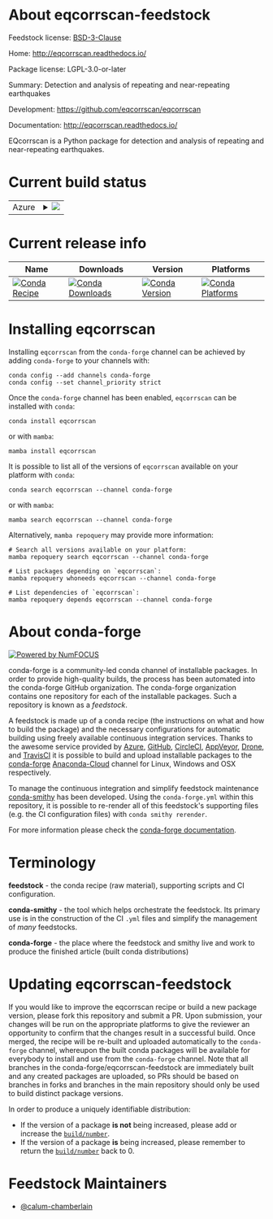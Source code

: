 About eqcorrscan-feedstock
==========================

Feedstock license: [BSD-3-Clause](https://github.com/conda-forge/eqcorrscan-feedstock/blob/main/LICENSE.txt)

Home: http://eqcorrscan.readthedocs.io/

Package license: LGPL-3.0-or-later

Summary: Detection and analysis of repeating and near-repeating earthquakes

Development: https://github.com/eqcorrscan/eqcorrscan

Documentation: http://eqcorrscan.readthedocs.io/

EQcorrscan is a Python package for detection and analysis of repeating
and near-repeating earthquakes.


Current build status
====================


<table>
    
  <tr>
    <td>Azure</td>
    <td>
      <details>
        <summary>
          <a href="https://dev.azure.com/conda-forge/feedstock-builds/_build/latest?definitionId=5884&branchName=main">
            <img src="https://dev.azure.com/conda-forge/feedstock-builds/_apis/build/status/eqcorrscan-feedstock?branchName=main">
          </a>
        </summary>
        <table>
          <thead><tr><th>Variant</th><th>Status</th></tr></thead>
          <tbody><tr>
              <td>linux_64_numpy1.20python3.8.____cpython</td>
              <td>
                <a href="https://dev.azure.com/conda-forge/feedstock-builds/_build/latest?definitionId=5884&branchName=main">
                  <img src="https://dev.azure.com/conda-forge/feedstock-builds/_apis/build/status/eqcorrscan-feedstock?branchName=main&jobName=linux&configuration=linux%20linux_64_numpy1.20python3.8.____cpython" alt="variant">
                </a>
              </td>
            </tr><tr>
              <td>linux_64_numpy1.20python3.9.____cpython</td>
              <td>
                <a href="https://dev.azure.com/conda-forge/feedstock-builds/_build/latest?definitionId=5884&branchName=main">
                  <img src="https://dev.azure.com/conda-forge/feedstock-builds/_apis/build/status/eqcorrscan-feedstock?branchName=main&jobName=linux&configuration=linux%20linux_64_numpy1.20python3.9.____cpython" alt="variant">
                </a>
              </td>
            </tr><tr>
              <td>linux_64_numpy1.21python3.10.____cpython</td>
              <td>
                <a href="https://dev.azure.com/conda-forge/feedstock-builds/_build/latest?definitionId=5884&branchName=main">
                  <img src="https://dev.azure.com/conda-forge/feedstock-builds/_apis/build/status/eqcorrscan-feedstock?branchName=main&jobName=linux&configuration=linux%20linux_64_numpy1.21python3.10.____cpython" alt="variant">
                </a>
              </td>
            </tr><tr>
              <td>osx_64_numpy1.20python3.8.____cpython</td>
              <td>
                <a href="https://dev.azure.com/conda-forge/feedstock-builds/_build/latest?definitionId=5884&branchName=main">
                  <img src="https://dev.azure.com/conda-forge/feedstock-builds/_apis/build/status/eqcorrscan-feedstock?branchName=main&jobName=osx&configuration=osx%20osx_64_numpy1.20python3.8.____cpython" alt="variant">
                </a>
              </td>
            </tr><tr>
              <td>osx_64_numpy1.20python3.9.____cpython</td>
              <td>
                <a href="https://dev.azure.com/conda-forge/feedstock-builds/_build/latest?definitionId=5884&branchName=main">
                  <img src="https://dev.azure.com/conda-forge/feedstock-builds/_apis/build/status/eqcorrscan-feedstock?branchName=main&jobName=osx&configuration=osx%20osx_64_numpy1.20python3.9.____cpython" alt="variant">
                </a>
              </td>
            </tr><tr>
              <td>osx_64_numpy1.21python3.10.____cpython</td>
              <td>
                <a href="https://dev.azure.com/conda-forge/feedstock-builds/_build/latest?definitionId=5884&branchName=main">
                  <img src="https://dev.azure.com/conda-forge/feedstock-builds/_apis/build/status/eqcorrscan-feedstock?branchName=main&jobName=osx&configuration=osx%20osx_64_numpy1.21python3.10.____cpython" alt="variant">
                </a>
              </td>
            </tr><tr>
              <td>osx_arm64_numpy1.20python3.8.____cpython</td>
              <td>
                <a href="https://dev.azure.com/conda-forge/feedstock-builds/_build/latest?definitionId=5884&branchName=main">
                  <img src="https://dev.azure.com/conda-forge/feedstock-builds/_apis/build/status/eqcorrscan-feedstock?branchName=main&jobName=osx&configuration=osx%20osx_arm64_numpy1.20python3.8.____cpython" alt="variant">
                </a>
              </td>
            </tr><tr>
              <td>osx_arm64_numpy1.20python3.9.____cpython</td>
              <td>
                <a href="https://dev.azure.com/conda-forge/feedstock-builds/_build/latest?definitionId=5884&branchName=main">
                  <img src="https://dev.azure.com/conda-forge/feedstock-builds/_apis/build/status/eqcorrscan-feedstock?branchName=main&jobName=osx&configuration=osx%20osx_arm64_numpy1.20python3.9.____cpython" alt="variant">
                </a>
              </td>
            </tr><tr>
              <td>osx_arm64_numpy1.21python3.10.____cpython</td>
              <td>
                <a href="https://dev.azure.com/conda-forge/feedstock-builds/_build/latest?definitionId=5884&branchName=main">
                  <img src="https://dev.azure.com/conda-forge/feedstock-builds/_apis/build/status/eqcorrscan-feedstock?branchName=main&jobName=osx&configuration=osx%20osx_arm64_numpy1.21python3.10.____cpython" alt="variant">
                </a>
              </td>
            </tr><tr>
              <td>win_64_numpy1.20python3.9.____cpython</td>
              <td>
                <a href="https://dev.azure.com/conda-forge/feedstock-builds/_build/latest?definitionId=5884&branchName=main">
                  <img src="https://dev.azure.com/conda-forge/feedstock-builds/_apis/build/status/eqcorrscan-feedstock?branchName=main&jobName=win&configuration=win%20win_64_numpy1.20python3.9.____cpython" alt="variant">
                </a>
              </td>
            </tr><tr>
              <td>win_64_numpy1.21python3.10.____cpython</td>
              <td>
                <a href="https://dev.azure.com/conda-forge/feedstock-builds/_build/latest?definitionId=5884&branchName=main">
                  <img src="https://dev.azure.com/conda-forge/feedstock-builds/_apis/build/status/eqcorrscan-feedstock?branchName=main&jobName=win&configuration=win%20win_64_numpy1.21python3.10.____cpython" alt="variant">
                </a>
              </td>
            </tr>
          </tbody>
        </table>
      </details>
    </td>
  </tr>
</table>

Current release info
====================

| Name | Downloads | Version | Platforms |
| --- | --- | --- | --- |
| [![Conda Recipe](https://img.shields.io/badge/recipe-eqcorrscan-green.svg)](https://anaconda.org/conda-forge/eqcorrscan) | [![Conda Downloads](https://img.shields.io/conda/dn/conda-forge/eqcorrscan.svg)](https://anaconda.org/conda-forge/eqcorrscan) | [![Conda Version](https://img.shields.io/conda/vn/conda-forge/eqcorrscan.svg)](https://anaconda.org/conda-forge/eqcorrscan) | [![Conda Platforms](https://img.shields.io/conda/pn/conda-forge/eqcorrscan.svg)](https://anaconda.org/conda-forge/eqcorrscan) |

Installing eqcorrscan
=====================

Installing `eqcorrscan` from the `conda-forge` channel can be achieved by adding `conda-forge` to your channels with:

```
conda config --add channels conda-forge
conda config --set channel_priority strict
```

Once the `conda-forge` channel has been enabled, `eqcorrscan` can be installed with `conda`:

```
conda install eqcorrscan
```

or with `mamba`:

```
mamba install eqcorrscan
```

It is possible to list all of the versions of `eqcorrscan` available on your platform with `conda`:

```
conda search eqcorrscan --channel conda-forge
```

or with `mamba`:

```
mamba search eqcorrscan --channel conda-forge
```

Alternatively, `mamba repoquery` may provide more information:

```
# Search all versions available on your platform:
mamba repoquery search eqcorrscan --channel conda-forge

# List packages depending on `eqcorrscan`:
mamba repoquery whoneeds eqcorrscan --channel conda-forge

# List dependencies of `eqcorrscan`:
mamba repoquery depends eqcorrscan --channel conda-forge
```


About conda-forge
=================

[![Powered by
NumFOCUS](https://img.shields.io/badge/powered%20by-NumFOCUS-orange.svg?style=flat&colorA=E1523D&colorB=007D8A)](https://numfocus.org)

conda-forge is a community-led conda channel of installable packages.
In order to provide high-quality builds, the process has been automated into the
conda-forge GitHub organization. The conda-forge organization contains one repository
for each of the installable packages. Such a repository is known as a *feedstock*.

A feedstock is made up of a conda recipe (the instructions on what and how to build
the package) and the necessary configurations for automatic building using freely
available continuous integration services. Thanks to the awesome service provided by
[Azure](https://azure.microsoft.com/en-us/services/devops/), [GitHub](https://github.com/),
[CircleCI](https://circleci.com/), [AppVeyor](https://www.appveyor.com/),
[Drone](https://cloud.drone.io/welcome), and [TravisCI](https://travis-ci.com/)
it is possible to build and upload installable packages to the
[conda-forge](https://anaconda.org/conda-forge) [Anaconda-Cloud](https://anaconda.org/)
channel for Linux, Windows and OSX respectively.

To manage the continuous integration and simplify feedstock maintenance
[conda-smithy](https://github.com/conda-forge/conda-smithy) has been developed.
Using the ``conda-forge.yml`` within this repository, it is possible to re-render all of
this feedstock's supporting files (e.g. the CI configuration files) with ``conda smithy rerender``.

For more information please check the [conda-forge documentation](https://conda-forge.org/docs/).

Terminology
===========

**feedstock** - the conda recipe (raw material), supporting scripts and CI configuration.

**conda-smithy** - the tool which helps orchestrate the feedstock.
                   Its primary use is in the construction of the CI ``.yml`` files
                   and simplify the management of *many* feedstocks.

**conda-forge** - the place where the feedstock and smithy live and work to
                  produce the finished article (built conda distributions)


Updating eqcorrscan-feedstock
=============================

If you would like to improve the eqcorrscan recipe or build a new
package version, please fork this repository and submit a PR. Upon submission,
your changes will be run on the appropriate platforms to give the reviewer an
opportunity to confirm that the changes result in a successful build. Once
merged, the recipe will be re-built and uploaded automatically to the
`conda-forge` channel, whereupon the built conda packages will be available for
everybody to install and use from the `conda-forge` channel.
Note that all branches in the conda-forge/eqcorrscan-feedstock are
immediately built and any created packages are uploaded, so PRs should be based
on branches in forks and branches in the main repository should only be used to
build distinct package versions.

In order to produce a uniquely identifiable distribution:
 * If the version of a package **is not** being increased, please add or increase
   the [``build/number``](https://docs.conda.io/projects/conda-build/en/latest/resources/define-metadata.html#build-number-and-string).
 * If the version of a package **is** being increased, please remember to return
   the [``build/number``](https://docs.conda.io/projects/conda-build/en/latest/resources/define-metadata.html#build-number-and-string)
   back to 0.

Feedstock Maintainers
=====================

* [@calum-chamberlain](https://github.com/calum-chamberlain/)

